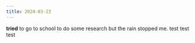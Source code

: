 ```yaml
---
title: 2024-03-23
---
```


**tried** to go to school to do some research but the rain stopped me.
test
test
test
